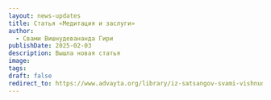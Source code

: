 ```yaml
---
layout: news-updates
title: Статья «Медитация и заслуги»
author:
  - Свами Вишнудевананда Гири
publishDate: 2025-02-03
description: Вышла новая статья
image: 
tags: 
draft: false
redirect_to: https://www.advayta.org/library/iz-satsangov-svami-vishnudevananda-giri/statya-meditatsiya-i-zaslugi/
---
```


	